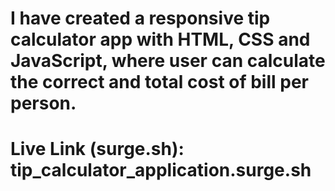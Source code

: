 I have created a responsive tip calculator app with HTML, CSS and JavaScript, where user can calculate the correct and total cost of bill per person.
========================
Live Link (surge.sh):
tip_calculator_application.surge.sh
========================
